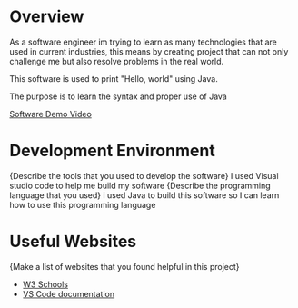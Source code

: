 # Overview


As a software engineer im trying to learn as many technologies that are used in current industries, this means by creating project that can not only challenge me but also resolve problems in the real world.


This software is used to print "Hello, world" using Java. 


The purpose is to learn the syntax and proper use of Java 



[Software Demo Video](https://youtu.be/o5DXS5fdlVU)

# Development Environment

{Describe the tools that you used to develop the software}
I used Visual studio code to help me build my software 
{Describe the programming language that you used}
i used Java to build this software so I can learn how to use this programming language 
# Useful Websites

{Make a list of websites that you found helpful in this project}
* [W3 Schools](https://www.w3schools.com/java/default.asp)
* [VS Code documentation](https://code.visualstudio.com/docs)